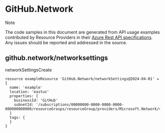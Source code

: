 # GitHub.Network
  
> [!NOTE]
> The code samples in this document are generated from API usage examples contributed by Resource Providers in their [Azure Rest API specifications](https://github.com/Azure/azure-rest-api-specs). Any issues should be reported and addressed in the source.


## github.network/networksettings

networkSettingsCreate
```bicep
resource exampleResource 'GitHub.Network/networkSettings@2024-04-01' = {
  name: 'example'
  location: 'eastus'
  properties: {
    businessId: 'GitHub'
    subnetId: '/subscriptions/00000000-0000-0000-0000-000000000000/resourceGroups/resourceGroup/providers/Microsoft.Network/virtualNetworks/vnet/subnets/subnet'
  }
  tags: {
  }
}
```
